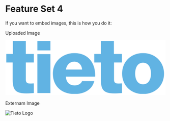 # Feature Set 4


If you want to embed images, this is how you do it:

Uploaded Image

![Tieto Logo](1200px-Tieto_logo.svg.png)


Externam Image

![Tieto Logo](https://campaigns.tieto.com/tieto50/img/tieto_logo.png)
